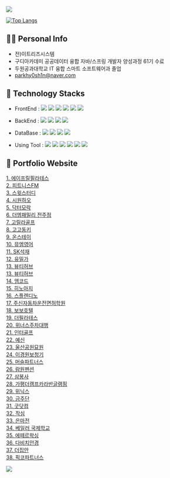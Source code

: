 ### 
<img src="https://capsule-render.vercel.app/api?type=waving&height=300&color=gradient&text=Welcom%20to%20MIN%20GitHub" />

[![Top Langs](https://github-readme-stats.vercel.app/api/top-langs/?username=parkhy0sh1n&theme=merko)](https://github.com/anuraghazra/github-readme-stats)

## 🙋‍♂️ Personal Info
- 전)이트리즈시스템
- 구디아카데미 공공데이터 융합 자바/스프링 개발자 양성과정 61기 수료
- 두원공과대학교 IT 융합 스마트 소프트웨어과 졸업
- parkhy0sh1n@naver.com

## 🔨 Technology Stacks
- FrontEnd : <span><img src="https://img.shields.io/badge/HTML-e34f26?style=flat&logo=html5&logoColor=white"/></span>
<span><img src="https://img.shields.io/badge/CSS-1572b6?style=flat&logo=css3&logoColor=white"/></span>
<span><img src="https://img.shields.io/badge/JavaScript-dbab09?style=flat&logo=javascript&logoColor=white"/></span>
<span><img src="https://img.shields.io/badge/jQuery-0769ad?style=flat&logo=jquery&logoColor=white"/></span>
<span><img src="https://img.shields.io/badge/Vue.js-4FC08D?style=flat-square&logo=Vue.js&logoColor=white"/></span>
<span><img src="https://img.shields.io/badge/Bootstrap-7952B3?style=flat&logo=bootstrap&logoColor=white"/></span>

- BackEnd : <span><img src="https://img.shields.io/badge/Java-007396?style=flat-square&logo=java&logoColor=white"/></span>
<span><img src="https://img.shields.io/badge/Spring-6DB33F?style=flat-square&logo=spring&logoColor=white"/></span>
<span><img src="https://img.shields.io/badge/JSON-000000?style=flat-square&logo=json&logoColor=white"/></span>
<span><img src="https://img.shields.io/badge/Node.js-339933?style=flat-square&logo=nodedotjs&logoColor=white"/></span>

- DataBase : <span><img src="https://img.shields.io/badge/ORACLE-F80000?style=flat-square&logo=oracle&logoColor=white"/></span>
<span><img src="https://img.shields.io/badge/MySQL-4479A1?style=flat-square&logo=MySQL&logoColor=white"/></span>
<span><img src="https://img.shields.io/badge/MariaDB-003545?style=flat-square&logo=mariaDB&logoColor=white"/></span>
<span><img src="https://img.shields.io/badge/MongoDB-47A248?style=flat-square&logo=mongodb&logoColor=white"/></span>

- Using Tool : <span><img src="https://img.shields.io/badge/Eclipse%20IDE-2C2255?style=flat-square&logo=eclipseide&logoColor=white"/></span>
<span><img src="https://img.shields.io/badge/Visual Studio Code-007ACC?style=flat-square&logo=Visual Studio Code&logoColor=white"/></span>
<span><img src="https://img.shields.io/badge/Postman-FF6C37?style=flat-square&logo=postman&logoColor=white"/></span>
<span><img src="https://img.shields.io/badge/Blender-E87D0D?style=flat-square&logo=blender&logoColor=white"/></span>
<span><img src="https://img.shields.io/badge/Docker-2496ED?style=flat&logo=docker&logoColor=white"/></span>
<span><img src="https://img.shields.io/badge/GitHub-181717?style=flat&logo=github&logoColor=white"/></span>


## 📝 Portfolio Website
<a href="http://aprilpilates.com/">1. 에이프릴필라테스</a></br>
<a href="https://fitness-fm.com/">2. 피트니스FM</a></br>
<a href="https://sweetstudy.co.kr/index.php">3. 스윗스터디</a></br>
<a href="http://www.coolhao.co.kr/">4. 시원하오</a></br>
<a href="http://www.drmorak.com/">5. 닥터모락</a></br>
<a href="https://themfamilyjeonju.imweb.me/">6. 더엠패밀리 전주점</a></br>
<a href="https://www.고릴라골프.com/">7. 고릴라골프</a></br>
<a href="https://www.gogodk.com/">8. 고고동키</a></br>
<a href="https://www.onstay.kr/">9. 온스테이</a></br>
<a href="https://mumenglish.com/guide/">10. 뮤엠영어</a></br>
<a href="http://xn--vk1bo0k7odj4dwpa.km114.kr/">11. SK석재</a></br>
<a href="https://yumilka.kr/">12. 유밀가</a></br>
<a href="https://www.beautyhub.co.kr/">13. 뷰티허브</a></br>
<a href="https://www.beautyhub.co.kr/">13. 뷰티허브</a></br>
<a href="https://www.m-code.co.kr/">14. 엠코드</a></br>
<a href="http://www.hinoaji.co.kr/main.php/">15. 히노아지</a></br>
<a href="http://splendino.com/">16. 스플렌디노</a></br>
<a href="http://www.zushincar.co.kr/">17. 주신자동차운전면허학원</a></br>
<a href="http://www.bobohotel.net/">18. 보보호텔</a></br>
<a href="http://www.dhcpilates.co.kr/main">19. 더필라테스</a></br>
<a href="https://www.winnersparking.co.kr/">20. 위너스주차대행</a></br>
<a href="http://intergolf.kr/">21. 인터골프</a></br>
<a href="http://www.yesindiet.com/v2/index.php/">22. 예신</a></br>
<a href="http://www.ulsanpark.org/index.php/">23. 울산공원묘원</a></br>
<a href="https://www.leehac.com/">24. 이경원보청기</a></br>
<a href="https://www.musclepartners.kr/">25. 머슬파트너스</a></br>
<a href="http://www.dkryouwongi.co.kr/">26. 람원펜션</a></br>
<a href="http://www.sambongsa.com/">27. 삼봉사</a></br>
<a href="https://www.gpthecamp.co.kr/">28. 가평더캠프카라반글램핑</a></br>
<a href="https://www.winix.com/">29. 위닉스</a></br>
<a href="https://keumjudan.com/">30. 금주단</a></br>
<a href="https://www.guud.com/">31. 굿닷컴</a></br>
<a href="https://www.zaksim.co.kr/">32. 작심</a></br>
<a href="http://emjun.com/">33. 은마전</a></br>
<a href="https://valor.co.kr/">34. 베일러 국제학교</a></br>
<a href="https://valor.co.kr/">35. 에떼르왁싱</a></br>
<a href="https://davich.com/">36. 다비치안경</a></br>
<a href="http://www.thejiban.co.kr/">37. 더집안</a></br>
<a href="https://www.pickko.co.kr/">38. 픽코파트너스</a>

<img src="https://capsule-render.vercel.app/api?type=waving&height=180&color=gradient&text=Thank%20you%20for%20visiting&section=footer" />

